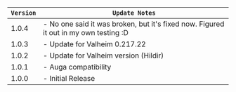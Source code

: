 | `Version` | `Update Notes`                                                                       |
|-----------|--------------------------------------------------------------------------------------|
| 1.0.4     | - No one said it was broken, but it's fixed now. Figured it out in my own testing :D |
| 1.0.3     | - Update for Valheim 0.217.22                                                        |
| 1.0.2     | - Update for Valheim version (Hildir)                                                |
| 1.0.1     | - Auga compatibility                                                                 |
| 1.0.0     | - Initial Release                                                                    |